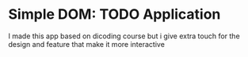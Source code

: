 <h1>Simple DOM: TODO Application</h1>
I made this app based on dicoding course but i give extra touch for the design and feature that make it more interactive